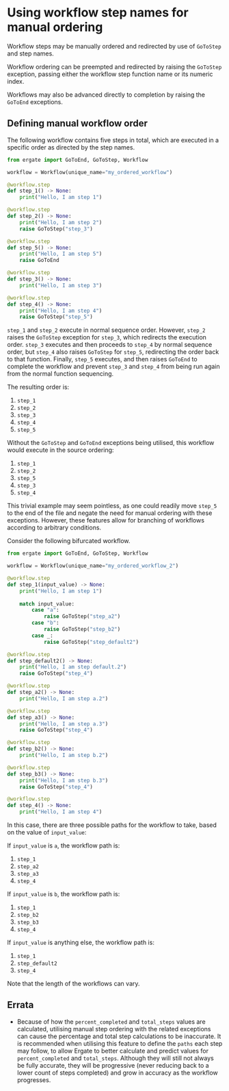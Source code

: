 # Using workflow step names for manual ordering

Workflow steps may be manually ordered and redirected by use of `GoToStep` and step names.

Workflow ordering can be preempted and redirected by raising the `GoToStep` exception, passing either the workflow step function name or its numeric index.

Workflows may also be advanced directly to completion by raising the `GoToEnd` exceptions.


## Defining manual workflow order

The following workflow contains five steps in total, which are executed in a specific order as directed by the step names.

```py title="my_ordered_workflow.py"
from ergate import GoToEnd, GoToStep, Workflow

workflow = Workflow(unique_name="my_ordered_workflow")

@workflow.step
def step_1() -> None:
    print("Hello, I am step 1")

@workflow.step
def step_2() -> None:
    print("Hello, I am step 2")
    raise GoToStep("step_3")

@workflow.step
def step_5() -> None:
    print("Hello, I am step 5")
    raise GoToEnd

@workflow.step
def step_3() -> None:
    print("Hello, I am step 3")

@workflow.step
def step_4() -> None:
    print("Hello, I am step 4")
    raise GoToStep("step_5")
```

`step_1` and `step_2` execute in normal sequence order.  However, `step_2` raises the `GoToStep` exception for `step_3`,
which redirects the execution order.  `step_3` executes and then proceeds to `step_4` by normal sequence order, but 
`step_4` also raises `GoToStep` for `step_5`, redirecting the order back to that function.  Finally, `step_5` executes, 
and then raises `GoToEnd` to complete the workflow and prevent `step_3` and `step_4` from being run again from the 
normal function sequencing.

The resulting order is:

1. `step_1`
2. `step_2`
3. `step_3`
4. `step_4`
5. `step_5`

Without the `GoToStep` and `GoToEnd` exceptions being utilised, this workflow would execute in the source ordering:

1. `step_1`
2. `step_2`
3. `step_5`
4. `step_3`
5. `step_4`

This trivial example may seem pointless, as one could readily move `step_5` to the end of the file and negate the need 
for manual ordering with these exceptions.  However, these features allow for branching of workflows according to 
arbitrary conditions.

Consider the following bifurcated workflow.

```py title="my_ordered_workflow_2.py"
from ergate import GoToEnd, GoToStep, Workflow

workflow = Workflow(unique_name="my_ordered_workflow_2")

@workflow.step
def step_1(input_value) -> None:
    print("Hello, I am step 1")
    
    match input_value:
        case "a":
            raise GoToStep("step_a2")
        case "b":
            raise GoToStep("step_b2")
        case _:
            raise GoToStep("step_default2")

@workflow.step
def step_default2() -> None:
    print("Hello, I am step default.2")
    raise GoToStep("step_4")

@workflow.step
def step_a2() -> None:
    print("Hello, I am step a.2")

@workflow.step
def step_a3() -> None:
    print("Hello, I am step a.3")
    raise GoToStep("step_4")

@workflow.step
def step_b2() -> None:
    print("Hello, I am step b.2")

@workflow.step
def step_b3() -> None:
    print("Hello, I am step b.3")
    raise GoToStep("step_4")

@workflow.step
def step_4() -> None:
    print("Hello, I am step 4")
```

In this case, there are three possible paths for the workflow to take, based on the value of `input_value`:

If `input_value` is `a`, the workflow path is:

1. `step_1`
2. `step_a2`
3. `step_a3`
4. `step_4`

If `input_value` is `b`, the workflow path is:

1. `step_1`
2. `step_b2`
3. `step_b3`
4. `step_4`


If `input_value` is anything else, the workflow path is:

1. `step_1`
2. `step_default2`
4. `step_4`

Note that the length of the workflows can vary.

## Errata
* Because of how the `percent_completed` and `total_steps` values are calculated, utilising manual step ordering with 
the related exceptions can cause the percentage and total step calculations to be inaccurate.  It is recommended when 
utilising this feature to define the `paths` each step may follow, to allow Ergate to better calculate and predict 
values for `percent_completed` and `total_steps`.  Although they will still not always be fully accurate, they will be 
progressive (never reducing back to a lower count of steps completed) and grow in accuracy as the workflow progresses. 
